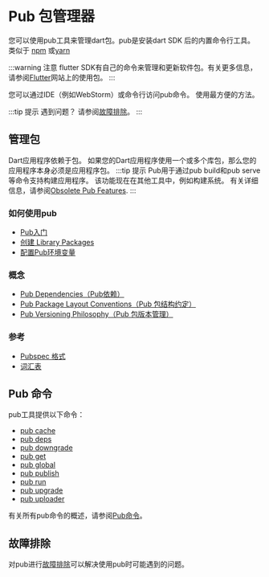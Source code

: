 # Pub 包管理器

您可以使用pub工具来管理dart包。pub是安装dart SDK 后的内置命令行工具。类似于 [npm](https://www.npmjs.com/) 或[yarn](https://yarnpkg.com/)

:::warning 注意
flutter SDK有自己的命令来管理和更新软件包。有关更多信息，请参阅[Flutter](https://flutter.io/docs/development/packages-and-plugins/using-packages)网站上的使用包。
:::

您可以通过IDE（例如WebStorm）或命令行访问pub命令。 使用最方便的方法。

:::tip 提示
遇到问题？ 请参阅[故障排除](./troubleshoot.md)。
:::


## 管理包

Dart应用程序依赖于包。 如果您的Dart应用程序使用一个或多个库包，那么您的应用程序本身必须是应用程序包。
:::tip 提示
Pub用于通过pub build和pub serve等命令支持构建应用程序。 该功能现在在其他工具中，例如构建系统。 有关详细信息，请参阅[Obsolete Pub Features](./obsolete.md).
:::

### 如何使用pub

- [Pub入门](./get-started.md)
- [创建 Library Packages](./create-library-packages.md)
- [配置Pub环境变量](./environment-variables.md)

### 概念

- [Pub Dependencies（Pub依赖）](./dependencies.md)
- [Pub Package Layout Conventions（Pub 包结构约定）](./package-layout.md)
- [Pub Versioning Philosophy（Pub 包版本管理）](./versioning.md)

### 参考

- [Pubspec 格式](./pubspec.md)
- [词汇表](./glossary.md)

## Pub 命令

pub工具提供以下命令：

- [pub cache](./cmd/pub-cache.md)
- [pub deps](./cmd/pub-deps.md)
- [pub downgrade](./cmd/pub-downgrade.md)
- [pub get](./cmd/pub-get.md)
- [pub global](./cmd/pub-global.md)
- [pub publish](./cmd/pub-lish.md)
- [pub run](./cmd/pub-run.md)
- [pub upgrade](./cmd/pub-upgrade.md)
- [pub uploader](./cmd/pub-uploader.md)

有关所有pub命令的概述，请参阅[Pub命令](./cmd/)。

## 故障排除

对pub进行[故障排除](./troubleshoot.md)可以解决使用pub时可能遇到的问题。